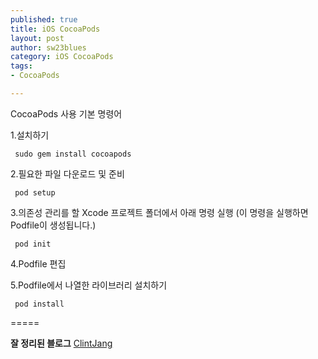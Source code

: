 ```yaml
--- 
published: true
title: iOS CocoaPods
layout: post
author: sw23blues
category: iOS CocoaPods
tags: 
- CocoaPods

---
```



CocoaPods 사용 기본 명령어 

1.설치하기

` sudo gem install cocoapods`


2.필요한 파일 다운로드 및 준비

` pod setup`


3.의존성 관리를 할 Xcode 프로젝트 폴더에서 아래 명령 실행 (이 명령을 실행하면 Podfile이 생성됩니다.)

` pod init`


4.Podfile 편집


5.Podfile에서 나열한 라이브러리 설치하기

` pod install`




=====



**잘 정리된 블로그**
[ClintJang]("https://github.com/ClintJang/cocoapods-tips/blob/master/README.md")

